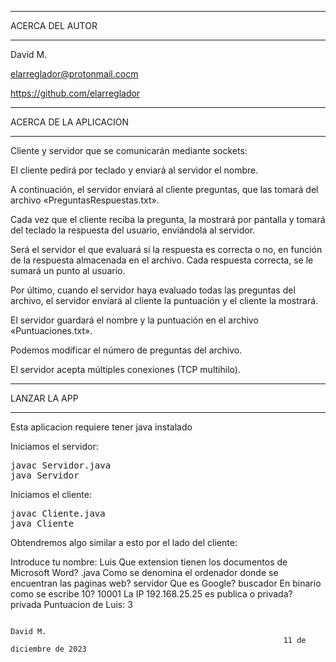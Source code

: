 ************************************
ACERCA DEL AUTOR
************************************

David M.

elarreglador@protonmail.cocm

https://github.com/elarreglador


************************************
ACERCA DE LA APLICACION
************************************

Cliente y servidor que se comunicarán mediante sockets:

El cliente pedirá por teclado y enviará al servidor el nombre.

A continuación, el servidor enviará al cliente preguntas, que las tomará del archivo «PreguntasRespuestas.txt».

Cada vez que el cliente reciba la pregunta, la mostrará por pantalla y tomará del teclado la respuesta del usuario, enviándola al servidor.

Será el servidor el que evaluará si la respuesta es correcta o no, en función de la respuesta almacenada en el archivo. Cada respuesta correcta, se le sumará un punto al usuario.

Por último, cuando el servidor haya evaluado todas las preguntas del archivo, el servidor enviará al cliente la puntuación y el cliente la mostrará.

El servidor guardará el nombre y la puntuación en el archivo «Puntuaciones.txt».

Podemos modificar el número de preguntas del archivo.

El servidor acepta múltiples conexiones (TCP multihilo).


************************************
LANZAR LA APP 
************************************

Esta aplicacion requiere tener java instalado

Iniciamos el servidor:
<pre>
javac Servidor.java 
java Servidor
</pre>

Iniciamos el cliente:
<pre>
javac Cliente.java
java Cliente
</pre>

Obtendremos algo similar a esto por el lado del cliente:

Introduce tu nombre: Luis
Que extension tienen los documentos de Microsoft Word?
.java
Como se denomina el ordenador donde se encuentran las paginas web?
servidor
Que es Google?
buscador
En binario como se escribe 10?
10001
La IP 192.168.25.25 es publica o privada?
privada
Puntuacion de Luis: 3


                                                                                David M.
                                                                 11 de diciembre de 2023



